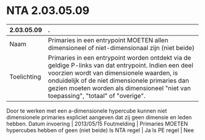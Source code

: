 # NTA 2.03.05.09

 2.03.05.09 | . 
 :--- | :--- 
 Naam | Primaries in een entrypoint MOETEN allen dimensioneel of niet-dimensionaal zijn (niet beide) 
 Toelichting | Primaries in een entrypoint worden ontdekt via de geldige P-links van dat entrypoint. Indien een deel voorzien wordt van dimensionele waarden, is onduidelijk of de niet dimensionele primaries dan gezien moeten worden als dimensioneel "niet van toepassing", "totaal" of "overige". 
Door te werken met een a-dimensionele hypercube kunnen niet dimensionele primaries expliciet aangeven dat zij geen dimensie en leden hebben. 
 Datum invoering | 2013/05/15 
 Foutmelding | Primaries MOETEN hypercubes hebben of geen (niet beide) 
 Is NTA regel | Ja 
 Is PE regel | Nee 
